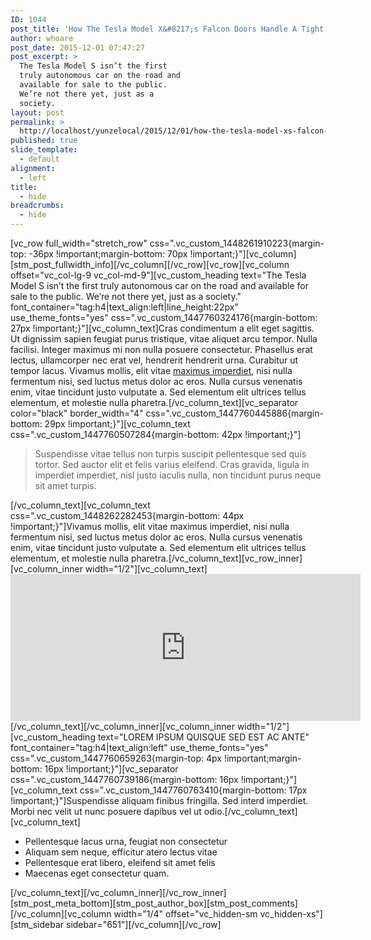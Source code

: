 ```yaml
---
ID: 1044
post_title: 'How The Tesla Model X&#8217;s Falcon Doors Handle A Tight Parking Space'
author: whoare
post_date: 2015-12-01 07:47:27
post_excerpt: >
  The Tesla Model S isn’t the first
  truly autonomous car on the road and
  available for sale to the public.
  We’re not there yet, just as a
  society.
layout: post
permalink: >
  http://localhost/yunzelocal/2015/12/01/how-the-tesla-model-xs-falcon-doors-handle-a-tight-parking-space/
published: true
slide_template:
  - default
alignment:
  - left
title:
  - hide
breadcrumbs:
  - hide
---
```

[vc_row full_width="stretch_row" css=".vc_custom_1448261910223{margin-top: -36px !important;margin-bottom: 70px !important;}"][vc_column][stm_post_fullwidth_info][/vc_column][/vc_row][vc_row][vc_column offset="vc_col-lg-9 vc_col-md-9"][vc_custom_heading text="The Tesla Model S isn’t the first truly autonomous car on the road and available for sale to the public. We’re not there yet, just as a society." font_container="tag:h4|text_align:left|line_height:22px" use_theme_fonts="yes" css=".vc_custom_1447760324176{margin-bottom: 27px !important;}"][vc_column_text]Cras condimentum a elit eget sagittis. Ut dignissim sapien feugiat purus tristique, vitae aliquet arcu tempor. Nulla facilisi. Integer maximus mi non nulla posuere consectetur. Phasellus erat lectus, ullamcorper nec erat vel, hendrerit hendrerit urna. Curabitur ut tempor lacus. Vivamus mollis, elit vitae <a href="#anchor">maximus imperdiet</a>, nisi nulla fermentum nisi, sed luctus metus dolor ac eros. Nulla cursus venenatis enim, vitae tincidunt justo vulputate a. Sed elementum elit ultrices tellus elementum, et molestie nulla pharetra.[/vc_column_text][vc_separator color="black" border_width="4" css=".vc_custom_1447760445886{margin-bottom: 29px !important;}"][vc_column_text css=".vc_custom_1447760507284{margin-bottom: 42px !important;}"]
<blockquote>Suspendisse vitae tellus non turpis suscipit pellentesque sed quis tortor. Sed auctor elit et felis varius eleifend. Cras gravida, ligula in imperdiet imperdiet, nisl justo iaculis nulla, non tincidunt purus neque sit amet turpis.</blockquote>
[/vc_column_text][vc_column_text css=".vc_custom_1448262282453{margin-bottom: 44px !important;}"]Vivamus mollis, elit vitae maximus imperdiet, nisi nulla fermentum nisi, sed luctus metus dolor ac eros. Nulla cursus venenatis enim, vitae tincidunt justo vulputate a. Sed elementum elit ultrices tellus elementum, et molestie nulla pharetra.[/vc_column_text][vc_row_inner][vc_column_inner width="1/2"][vc_column_text]<iframe src="https://www.youtube.com/embed/4VUavpHXPB8" width="560" height="235" frameborder="0" allowfullscreen="allowfullscreen"></iframe>[/vc_column_text][/vc_column_inner][vc_column_inner width="1/2"][vc_custom_heading text="LOREM IPSUM QUISQUE SED EST AC ANTE" font_container="tag:h4|text_align:left" use_theme_fonts="yes" css=".vc_custom_1447760659263{margin-top: 4px !important;margin-bottom: 16px !important;}"][vc_separator css=".vc_custom_1447760739186{margin-bottom: 16px !important;}"][vc_column_text css=".vc_custom_1447760763410{margin-bottom: 17px !important;}"]Suspendisse aliquam finibus fringilla. Sed interd imperdiet. Morbi nec velit ut nunc posuere dapibus vel ut odio.[/vc_column_text][vc_column_text]
<ul class="list-style-1">
	<li>Pellentesque lacus urna, feugiat non consectetur</li>
	<li>Aliquam sem neque, efficitur atero lectus vitae</li>
	<li>Pellentesque erat libero, eleifend sit amet felis</li>
	<li>Maecenas eget consectetur quam.</li>
</ul>
[/vc_column_text][/vc_column_inner][/vc_row_inner][stm_post_meta_bottom][stm_post_author_box][stm_post_comments][/vc_column][vc_column width="1/4" offset="vc_hidden-sm vc_hidden-xs"][stm_sidebar sidebar="651"][/vc_column][/vc_row]